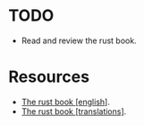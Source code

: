 # TODO

- Read and review the rust book.

# Resources

- [The rust book [english]](https://doc.rust-lang.org/book/title-page.html).
- [The rust book [translations]](https://doc.rust-lang.org/book/appendix-06-translation.html).
